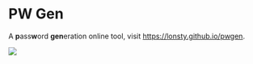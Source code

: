 # PW Gen

A **p**ass**w**ord **gen**eration online tool, visit https://lonsty.github.io/pwgen.

![](src/pwgen.png)
